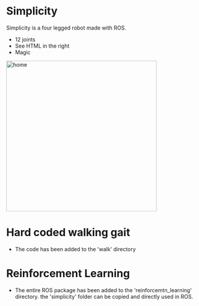 # Simplicity

Simplicity is a four legged robot made with ROS.

  - 12 joints
  - See HTML in the right
  - Magic  
  
<img src="/iamges/SimplicityFullRendered.png" alt="home" width="400"/>

# Hard coded walking gait

  - The code has been added to the 'walk' directory

# Reinforcement Learning 

  - The entire ROS package has been added to the 'reinforcemtn_learning' directory. the 'simplicity' folder can be copied and directly used in ROS.
